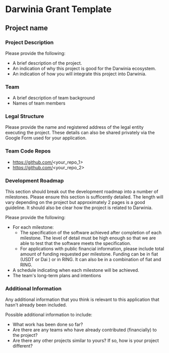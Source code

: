 # Darwinia Grant Template

## Project name

### Project Description

Please provide the following:

- A brief description of the project.
- An indication of why this project is good for the Darwinia ecosystem.
- An indication of how you will integrate this project into Darwinia.



### Team

- A brief description of team background
- Names of team members



### Legal Structure

Please provide the name and registered address of the legal entity executing the project. These details can also be shared privately via the Google Form used for your application.



### Team Code Repos

- https://github.com/<your_repo_1>
- https://github.com/<your_repo_2>



### Development Roadmap



This section should break out the development roadmap into a number of milestones. Please ensure this section is sufficently detailed. The length will vary depending on the project but approximately 2 pages is a good guideline. It should also be clear how the project is related to Darwinia.

Please provide the following:

- For each milestone:
  - The specification of the software achieved after completion of each milestone. The level of detail must be high enough so that we are able to test that the software meets the specification.
  - For applications with public financial information, please include total amount of funding requested per milestone. Funding can be in fiat (USDT or Dai ) or in RING. It can also be in a combination of fiat and RING. 
- A schedule indicating when each milestone will be achieved.
- The team's long-term plans and intentions



### Additional Information

Any additional information that you think is relevant to this application that hasn't already been included.

Possible additional information to include:

- What work has been done so far?
- Are there are any teams who have already contributed (financially) to the project?
- Are there any other projects similar to yours? If so, how is your project different?
